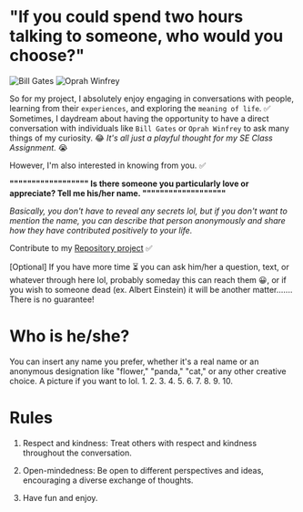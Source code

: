# "If you could spend two hours talking to someone, who would you choose?"

![Bill Gates](https://upload.wikimedia.org/wikipedia/commons/thumb/a/a8/Bill_Gates_2017_%28cropped%29.jpg/800px-Bill_Gates_2017_%28cropped%29.jpg)
![Oprah Winfrey](https://upload.wikimedia.org/wikipedia/commons/thumb/b/bf/Oprah_in_2014.jpg/800px-Oprah_in_2014.jpg)

So for my project, I absolutely enjoy engaging in conversations with people, learning from their `experiences`, and exploring the `meaning of life`.  ✅
Sometimes, I daydream about having the opportunity to have a direct conversation with individuals like `Bill Gates` or `Oprah Winfrey` to ask many things of my curiosity. 😂
_It's all just a playful thought for my SE Class Assignment._ 😭 

However, I'm also interested in knowing from you. ✅ 

**"""""""""""""""""" Is there someone you particularly love or appreciate? Tell me his/her name. """""""""""""""""""** 

_Basically, you don't have to reveal any secrets lol, but if you don't want to mention the name, you can describe that person anonymously and share how they have contributed positively to your life._ 

Contribute to my [Repository project](https://github.com/Indirafyn/AttractingContributors-Someone) ✅

[Optional] If you have more time ⏳ you can ask him/her a question, text, or whatever through here lol, probably someday this can reach them 😀, or if you wish to someone dead (ex. Albert Einstein) it will be another matter....... There is no guarantee!


# Who is he/she?

You can insert any name you prefer, whether it's a real name or an anonymous designation like "flower," "panda," "cat," or any other creative choice. A picture if you want to lol.
1.
2.
3.
4.
5.
6.
7.
8.
9.
10.


# Rules

1. Respect and kindness: Treat others with respect and kindness throughout the conversation.

2. Open-mindedness: Be open to different perspectives and ideas, encouraging a diverse exchange of thoughts.

3. Have fun and enjoy.
